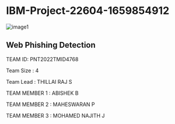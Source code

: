 # IBM-Project-22604-1659854912

![image1](https://user-images.githubusercontent.com/79015800/192942989-db4d588d-18c6-4b41-9bc2-b1a5c2811c83.jpeg)

## Web Phishing Detection

TEAM ID: PNT2022TMID4768

Team Size       : 4

Team Lead       : THILLAI RAJ S

TEAM MEMBER 1   : ABISHEK B

TEAM MEMBER 2   : MAHESWARAN P

TEAM MEMBER 3   : MOHAMED NAJITH J
